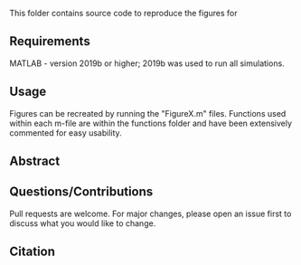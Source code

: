 This folder contains source code to reproduce the figures for 

## Requirements
MATLAB - version 2019b or higher; 2019b was used to run all simulations.

## Usage 
Figures can be recreated by running the "FigureX.m" files. Functions used within each m-file are within the functions folder and have been extensively commented for easy usability.

## Abstract

## Questions/Contributions
Pull requests are welcome. For major changes, please open an issue first to discuss what you would like to change.

## Citation 

